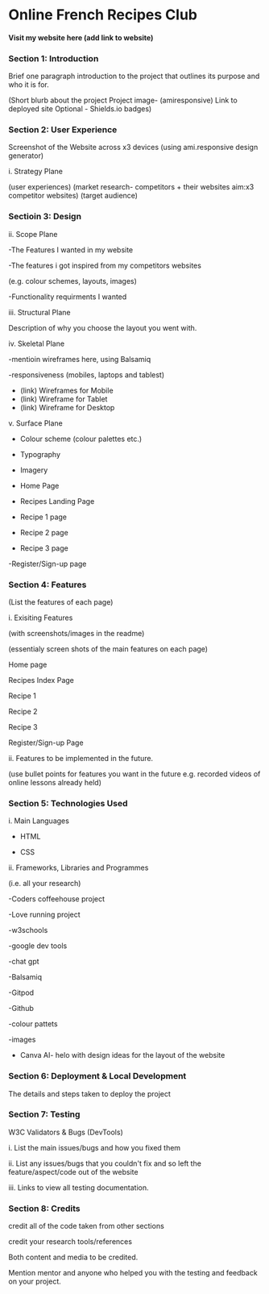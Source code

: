 # Online French Recipes Club

#### Visit my website here (add link to website)


### Section 1: Introduction
Brief one paragraph introduction to the project that outlines its purpose and who it is for.

(Short blurb about the project
Project image- (amiresponsive)
Link to deployed site
Optional - Shields.io badges)

### Section 2: User Experience
Screenshot of the Website across x3 devices
(using ami.responsive design generator)

i. Strategy Plane

(user experiences)
(market research- competitors + their websites aim:x3 competitor websites)
(target audience)

### Sectioin 3: Design

ii. Scope Plane

-The Features I wanted in my website

-The features i got inspired from my competitors websites

(e.g. colour schemes, layouts, images)

-Functionality requirments I wanted

iii. Structural Plane

Description of why you choose the layout you went with.

iv. Skeletal Plane

-mentioin wireframes here, using Balsamiq

-responsiveness (mobiles, laptops and tablest)

- (link) Wireframes for Mobile
- (link) Wireframe for Tablet
- (link) Wireframe for Desktop

v. Surface Plane

- Colour scheme (colour palettes etc.)

- Typography

- Imagery

- Home Page

- Recipes Landing Page

- Recipe 1 page

- Recipe 2 page

- Recipe 3 page

-Register/Sign-up page



### Section 4: Features
(List the features of each page)

i. Exisiting Features

(with screenshots/images in the readme)

(essentialy screen shots of the main features on each page)

Home page

Recipes Index Page

Recipe 1

Recipe 2

Recipe 3

Register/Sign-up Page

ii. Features to be implemented in the future.

(use bullet points for features you want in the future e.g. recorded videos of online lessons already held)

### Section 5: Technologies Used

i. Main Languages
- HTML

- CSS

ii. Frameworks, Libraries and Programmes

(i.e. all your research)

-Coders coffeehouse project

-Love running project

-w3schools

-google dev tools

-chat gpt

-Balsamiq

-Gitpod

-Github

-colour pattets

-images

- Canva AI- helo with design ideas for the layout of the website

### Section 6: Deployment & Local Development
The details and steps taken to deploy the project

### Section 7: Testing
W3C Validators & Bugs (DevTools)

i. List the main issues/bugs and how you fixed them

ii. List any issues/bugs that you couldn't fix and so left the feature/aspect/code out of the website

iii. Links to view all testing documentation.

### Section 8: Credits
credit all of the code taken from other sections

credit your research tools/references

Both content and media to be credited.

Mention mentor and anyone who helped you with the testing and feedback on your project.
